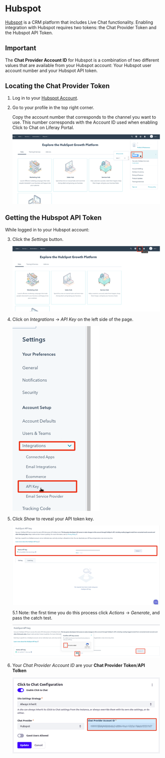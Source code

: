 # Hubspot

[Hubspot](https://www.hubspot.com/) is a CRM platform that includes Live Chat functionality. Enabling integration with Hubspot requires two tokens: the Chat Provider Token and the Hubspot API Token.

## Important 

The **Chat Provider Account ID** for Hubspot is a combination of two different values that are available from your Hubspot account: Your Hubspot user account number and your Hubspot API token.

## Locating the Chat Provider Token

1. Log in to your [Hubspot Account](https://app.hubspot.com/login).

2. Go to your profile in the top right corner.

    Copy the account number that corresponds to the channel you want to use. This number corresponds with the Account ID used when enabling Click to Chat on Liferay Portal.

    ![Id token](./hubspot/images/01.png)

## Getting the Hubspot API Token


While logged in to your Hubspot account:

3. Click the *Settings* button.

    ![Settings](./hubspot/images/02.png)

4. Click on *Integrations* &rarr; *API Key* on the left side of the page.

    ![Api Key](./hubspot/images/03.png)

5. Click *Show* to reveal your API token key.

    ![Show Api Key](./hubspot/images/04.png) 

    5.1 Note: the first time you do this process click *Actions* &rarr; *Generate*, and pass the catch test.

    ![Catch test](./hubspot/images/05.png) 

6. Your *Chat Provider Account ID* are your **Chat Provider Token**/**API Tolken**

   ![Account ID](./hubspot/images/06.png) 
